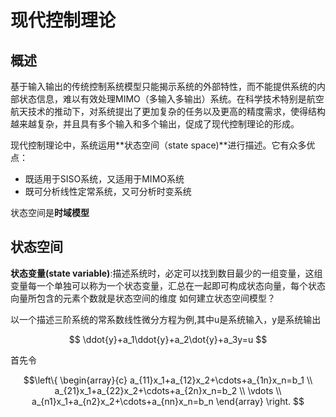 # 现代控制理论

## 概述

基于输入输出的传统控制系统模型只能揭示系统的外部特性，而不能提供系统的内部状态信息，难以有效处理MIMO（多输入多输出）系统。在科学技术特别是航空航天技术的推动下，对系统提出了更加复杂的任务以及更高的精度需求，使得结构越来越复杂，并且具有多个输入和多个输出，促成了现代控制理论的形成。

现代控制理论中，系统运用**状态空间（state space)**进行描述。它有众多优点：

+ 既适用于SISO系统，又适用于MIMO系统
+ 既可分析线性定常系统，又可分析时变系统

状态空间是**时域模型**

## 状态空间
**状态变量(state variable)**:描述系统时，必定可以找到数目最少的一组变量，这组变量每一个单独可以称为一个状态变量，汇总在一起即可构成状态向量，每个状态向量所包含的元素个数就是状态空间的维度
如何建立状态空间模型？

以一个描述三阶系统的常系数线性微分方程为例,其中u是系统输入，y是系统输出

$$ \ddot{y}+a_1\ddot{y}+a_2\dot{y}+a_3y=u $$

首先令

$$\left\{
\begin{array}{c}
    a_{11}x_1+a_{12}x_2+\cdots+a_{1n}x_n=b_1 \\
    a_{21}x_1+a_{22}x_2+\cdots+a_{2n}x_n=b_2 \\
    \vdots \\
    a_{n1}x_1+a_{n2}x_2+\cdots+a_{nn}x_n=b_n
\end{array}
\right.
$$


